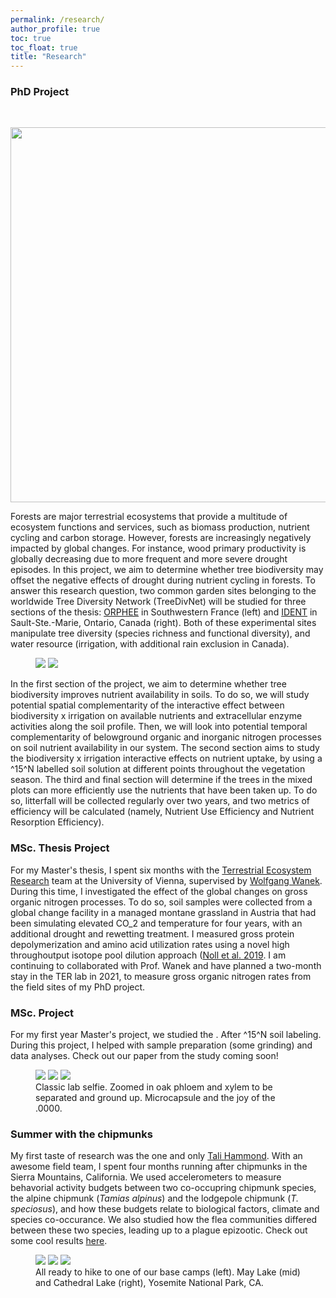 ```yaml
---
permalink: /research/
author_profile: true
toc: true
toc_float: true
title: "Research"
---
```


### PhD Project
<br>

<p align="center">
  <img width="600" src="/img/figure_phd.png">
</p>

Forests are major terrestrial ecosystems that provide a multitude of ecosystem functions and services, such as biomass production, nutrient cycling and carbon storage. However, forests are increasingly negatively impacted by global changes. For instance, wood primary productivity is globally decreasing due to more frequent and more severe drought episodes. In this project, we aim to determine whether tree biodiversity may offset the negative effects of drought during nutrient cycling in forests. To answer this research question, two common garden sites belonging to the worldwide Tree Diversity Network (TreeDivNet) will be studied for three sections of the thesis: [ORPHEE](https://sites.google.com/view/orpheeexperiment/home) in Southwestern France (left) and [IDENT](http://www.treedivnet.ugent.be/ExpIDENT.html) in Sault-Ste.-Marie, Ontario, Canada (right). Both of these experimental sites manipulate tree diversity (species richness and functional diversity), and water resource (irrigation, with additional rain exclusion in Canada). 

<figure class="half">
    <a height="400" href="/img/orphee_laurent.jpg"><img src="/img/orphee_laurent.jpg"></a>
    <a height="400" href="/img/ssm_winter.jpg"><img src="/img/ssm_winter.jpg"></a>
</figure>

In the first section of the project, we aim to determine whether tree biodiversity improves nutrient availability in soils. To do so, we will study potential spatial complementarity of the interactive effect between biodiversity x irrigation on available nutrients and extracellular enzyme activities along the soil profile. Then, we will look into potential temporal complementarity of belowground organic and inorganic nitrogen processes on soil nutrient availability in our system. The second section aims to study the biodiversity x irrigation interactive effects on nutrient uptake, by using a ^15^N labelled soil solution at different points throughout the vegetation season. The third and final section will determine if the trees in the mixed plots can more efficiently use the nutrients that have been taken up. To do so, litterfall will be collected regularly over two years, and two metrics of efficiency will be calculated (namely, Nutrient Use Efficiency and Nutrient Resorption Efficiency). 

### MSc. Thesis Project

For my Master's thesis, I spent six months with the [Terrestrial Ecosystem Research](https://ter.csb.univie.ac.at/) team at the University of Vienna, supervised by [Wolfgang Wanek](https://ter.csb.univie.ac.at/people/wolfgang-wanek). During this time, I investigated the effect of the global changes on gross organic nitrogen processes. To do so, soil samples were collected from a global change facility in a managed montane grassland in Austria that had been simulating elevated CO_2 and temperature for four years, with an additional drought and rewetting treatment. I measured gross protein depolymerization and amino acid utilization rates using a novel high throughoutput isotope pool dilution approach ([Noll et al. 2019](https://doi.org/10.1016/j.soilbio.2018.12.005). I am continuing to collaborated with Prof. Wanek and have planned a two-month stay in the TER lab in 2021, to measure gross organic nitrogen rates from the field sites of my PhD project. 

### MSc. Project

For my first year Master's project, we studied the . After ^15^N soil labeling. During this project, I helped with sample preparation (some grinding) and data analyses. Check out our paper from the study coming soon! 

<figure class="third">
    <a height="400" href="/img/labo15N_1.jpg"><img src="/img/labo15N_1.jpg"></a>
    <a height="400" href="/img/labo15N_2.jpg"><img src="/img/labo15N_2.jpg"></a>
    <a height="400" href="/img/labo15N_3.jpg"><img src="/img/labo15N_3.jpg"></a>
    <figcaption> Classic lab selfie. Zoomed in oak phloem and xylem to be separated and ground up. Microcapsule and the joy of the .0000.  </figcaption>
</figure>

### Summer with the chipmunks

My first taste of research was the one and only [Tali Hammond](https://tthammond.weebly.com/). With an awesome field team, I spent four months running after chipmunks in the Sierra Mountains, California. We used accelerometers to measure behavorial activity budgets between two co-occupring chipmunk species, the alpine chipmunk (_Tamias alpinus_) and the lodgepole chipmunk (_T. speciosus_), and how these budgets relate to biological factors, climate and species co-occurance. We also studied how the flea communities differed between these two species, leading up to a plague epizootic. Check out some cool results [here](https://doi.org/10.1016/j.ijppaw.2019.04.011).

<figure class="third">
    <a height="400" href="/img/chipmunk_team.jpg"><img src="/img/chipmunk_team.jpg"></a>
    <a height="400" href="/img/chipmunk2.jpg"><img src="/img/chipmunk2.jpg"></a>
    <a height="400" href="/img/chipmunk3.jpg"><img src="/img/chipmunk3.jpg"></a>
    <figcaption> All ready to hike to one of our base camps (left). May Lake (mid) and Cathedral Lake (right), Yosemite National Park, CA. </figcaption>
</figure>